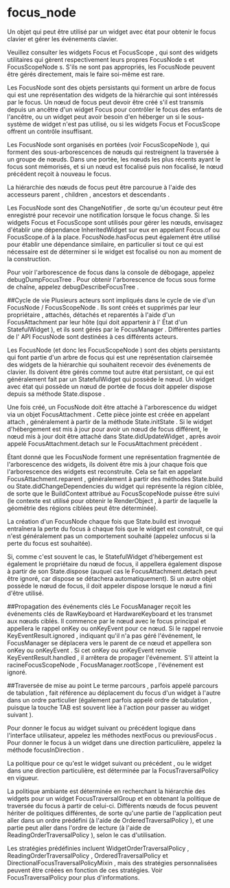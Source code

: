 # focus_node

Un objet qui peut être utilisé par un widget avec état pour obtenir le focus clavier et gérer les événements clavier.

Veuillez consulter les widgets Focus et FocusScope , qui sont des widgets utilitaires qui gèrent respectivement leurs propres FocusNode s et FocusScopeNode s. S'ils ne sont pas appropriés, les FocusNode peuvent être gérés directement, mais le faire soi-même est rare.

Les FocusNode sont des objets persistants qui forment un arbre de focus qui est une représentation des widgets de la hiérarchie qui sont intéressés par le focus. Un nœud de focus peut devoir être créé s'il est transmis depuis un ancêtre d'un widget Focus pour contrôler le focus des enfants de l'ancêtre, ou un widget peut avoir besoin d'en héberger un si le sous-système de widget n'est pas utilisé, ou si les widgets Focus et FocusScope offrent un contrôle insuffisant.

Les FocusNode sont organisés en portées (voir FocusScopeNode ), qui forment des sous-arborescences de nœuds qui restreignent la traversée à un groupe de nœuds. Dans une portée, les nœuds les plus récents ayant le focus sont mémorisés, et si un nœud est focalisé puis non focalisé, le nœud précédent reçoit à nouveau le focus.

La hiérarchie des nœuds de focus peut être parcourue à l'aide des accesseurs parent , children , ancestors et descendants .

Les FocusNode sont des ChangeNotifier , de sorte qu'un écouteur peut être enregistré pour recevoir une notification lorsque le focus change. Si les widgets Focus et FocusScope sont utilisés pour gérer les nœuds, envisagez d'établir une dépendance InheritedWidget sur eux en appelant Focus.of ou FocusScope.of à la place. FocusNode.hasFocus peut également être utilisé pour établir une dépendance similaire, en particulier si tout ce qui est nécessaire est de déterminer si le widget est focalisé ou non au moment de la construction.

Pour voir l'arborescence de focus dans la console de débogage, appelez debugDumpFocusTree . Pour obtenir l'arborescence de focus sous forme de chaîne, appelez debugDescribeFocusTree .

##Cycle de vie
Plusieurs acteurs sont impliqués dans le cycle de vie d'un FocusNode / FocusScopeNode . Ils sont créés et supprimés par leur propriétaire , attachés, détachés et reparentés à l'aide d'un FocusAttachment par leur hôte (qui doit appartenir à l' État d'un StatefulWidget ), et ils sont gérés par le FocusManager . Différentes parties de l' API FocusNode sont destinées à ces différents acteurs.

Les FocusNode (et donc les FocusScopeNode ) sont des objets persistants qui font partie d'un arbre de focus qui est une représentation clairsemée des widgets de la hiérarchie qui souhaitent recevoir des événements de clavier. Ils doivent être gérés comme tout autre état persistant, ce qui est généralement fait par un StatefulWidget qui possède le nœud. Un widget avec état qui possède un nœud de portée de focus doit appeler dispose depuis sa méthode State.dispose .

Une fois créé, un FocusNode doit être attaché à l'arborescence du widget via un objet FocusAttachment . Cette pièce jointe est créée en appelant attach , généralement à partir de la méthode State.initState . Si le widget d'hébergement est mis à jour pour avoir un nœud de focus différent, le nœud mis à jour doit être attaché dans State.didUpdateWidget , après avoir appelé FocusAttachment.detach sur le FocusAttachment précédent .

Étant donné que les FocusNode forment une représentation fragmentée de l'arborescence des widgets, ils doivent être mis à jour chaque fois que l'arborescence des widgets est reconstruite. Cela se fait en appelant FocusAttachment.reparent , généralement à partir des méthodes State.build ou State.didChangeDependencies du widget qui représente la région ciblée, de sorte que le BuildContext attribué au FocusScopeNode puisse être suivi (le contexte est utilisé pour obtenir le RenderObject , à partir de laquelle la géométrie des régions ciblées peut être déterminée).

La création d'un FocusNode chaque fois que State.build est invoqué entraînera la perte du focus à chaque fois que le widget est construit, ce qui n'est généralement pas un comportement souhaité (appelez unfocus si la perte du focus est souhaitée).

Si, comme c'est souvent le cas, le StatefulWidget d'hébergement est également le propriétaire du nœud de focus, il appellera également dispose à partir de son State.dispose (auquel cas le FocusAttachment.detach peut être ignoré, car dispose se détachera automatiquement). Si un autre objet possède le nœud de focus, il doit appeler dispose lorsque le nœud a fini d'être utilisé.

##Propagation des événements clés
Le FocusManager reçoit les événements clés de RawKeyboard et HardwareKeyboard et les transmet aux nœuds ciblés. Il commence par le nœud avec le focus principal et appellera le rappel onKey ou onKeyEvent pour ce nœud. Si le rappel renvoie KeyEventResult.ignored , indiquant qu'il n'a pas géré l'événement, le FocusManager se déplacera vers le parent de ce nœud et appellera son onKey ou onKeyEvent . Si cet onKey ou onKeyEvent renvoie KeyEventResult.handled , il arrêtera de propager l'événement. S'il atteint la racineFocusScopeNode , FocusManager.rootScope , l'événement est ignoré.

##Traversée de mise au point
Le terme parcours , parfois appelé parcours de tabulation , fait référence au déplacement du focus d'un widget à l'autre dans un ordre particulier (également parfois appelé ordre de tabulation , puisque la touche TAB est souvent liée à l'action pour passer au widget suivant ).

Pour donner le focus au widget suivant ou précédent logique dans l'interface utilisateur, appelez les méthodes nextFocus ou previousFocus . Pour donner le focus à un widget dans une direction particulière, appelez la méthode focusInDirection .

La politique pour ce qu'est le widget suivant ou précédent , ou le widget dans une direction particulière, est déterminée par la FocusTraversalPolicy en vigueur.

La politique ambiante est déterminée en recherchant la hiérarchie des widgets pour un widget FocusTraversalGroup et en obtenant la politique de traversée du focus à partir de celui-ci. Différents nœuds de focus peuvent hériter de politiques différentes, de sorte qu'une partie de l'application peut aller dans un ordre prédéfini (à l'aide de OrderedTraversalPolicy ), et une partie peut aller dans l'ordre de lecture (à l'aide de ReadingOrderTraversalPolicy ), selon le cas d'utilisation.

Les stratégies prédéfinies incluent WidgetOrderTraversalPolicy , ReadingOrderTraversalPolicy , OrderedTraversalPolicy et DirectionalFocusTraversalPolicyMixin , mais des stratégies personnalisées peuvent être créées en fonction de ces stratégies. Voir FocusTraversalPolicy pour plus d'informations.